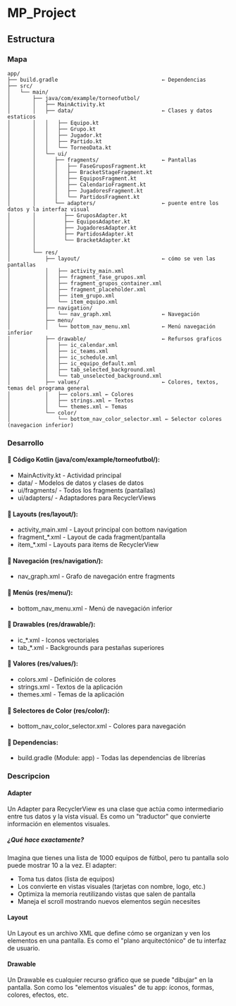 # MP_Project

## Estructura

### Mapa
```
app/
├── build.gradle                                 ← Dependencias
├── src/
│   └── main/
│       ├── java/com/example/torneofutbol/
│       │   ├── MainActivity.kt
│       │   ├── data/                            ← Clases y datos estaticos
│       │   │   ├── Equipo.kt
│       │   │   ├── Grupo.kt
│       │   │   ├── Jugador.kt
│       │   │   ├── Partido.kt
│       │   │   └── TorneoData.kt
│       │   └── ui/
│       │      ├── fragments/                    ← Pantallas
│       │      │   ├── FaseGruposFragment.kt
│       │      │   ├── BracketStageFragment.kt
│       │      │   ├── EquiposFragment.kt
│       │      │   ├── CalendarioFragment.kt
│       │      │   ├── JugadoresFragment.kt
│       │      │   └── PartidosFragment.kt
│       │      └── adapters/                     ← puente entre los datos y la interfaz visual
│       │         ├── GruposAdapter.kt
│       │         ├── EquiposAdapter.kt
│       │         ├── JugadoresAdapter.kt
│       │         ├── PartidosAdapter.kt
│       │         └── BracketAdapter.kt
│       │   
│       └── res/
│           ├── layout/                          ← cómo se ven las pantallas
│           │   ├── activity_main.xml
│           │   ├── fragment_fase_grupos.xml
│           │   ├── fragment_grupos_container.xml
│           │   ├── fragment_placeholder.xml
│           │   ├── item_grupo.xml
│           │   └── item_equipo.xml
│           ├── navigation/
│           │   └── nav_graph.xml                ← Navegación
│           ├── menu/
│           │   └── bottom_nav_menu.xml          ← Menú navegación inferior
│           ├── drawable/                        ← Refursos graficos
│           │   ├── ic_calendar.xml
│           │   ├── ic_teams.xml
│           │   ├── ic_schedule.xml
│           │   ├── ic_equipo_default.xml
│           │   ├── tab_selected_background.xml
│           │   └── tab_unselected_background.xml
│           ├── values/                          ← Colores, textos, temas del programa general
│           │   ├── colors.xml ← Colores
│           │   ├── strings.xml ← Textos
│           │   └── themes.xml ← Temas
│           └── color/
│               └── bottom_nav_color_selector.xml ← Selector colores (navegacion inferior)
```

### Desarrollo

#### 📁 Código Kotlin (java/com/example/torneofutbol/):

* MainActivity.kt - Actividad principal
* data/ - Modelos de datos y clases de datos
* ui/fragments/ - Todos los fragments (pantallas)
* ui/adapters/ - Adaptadores para RecyclerViews

#### 📁 Layouts (res/layout/):

* activity_main.xml - Layout principal con bottom navigation
* fragment_*.xml - Layout de cada fragment/pantalla
* item_*.xml - Layouts para items de RecyclerView

#### 📁 Navegación (res/navigation/):

* nav_graph.xml - Grafo de navegación entre fragments

#### 📁 Menús (res/menu/):

* bottom_nav_menu.xml - Menú de navegación inferior

#### 📁 Drawables (res/drawable/):

* ic_*.xml - Iconos vectoriales
* tab_*.xml - Backgrounds para pestañas superiores

#### 📁 Valores (res/values/):

* colors.xml - Definición de colores
* strings.xml - Textos de la aplicación
* themes.xml - Temas de la aplicación

#### 📁 Selectores de Color (res/color/):

* bottom_nav_color_selector.xml - Colores para navegación

#### 📁 Dependencias:

* build.gradle (Module: app) - Todas las dependencias de librerías

### Descripcion
#### Adapter
Un Adapter para RecyclerView es una clase que actúa como intermediario entre tus datos y la vista visual. Es como un "traductor" que convierte información en elementos visuales.
##### ¿Qué hace exactamente?
Imagina que tienes una lista de 1000 equipos de fútbol, pero tu pantalla solo puede mostrar 10 a la vez. El adapter:

* Toma tus datos (lista de equipos)
* Los convierte en vistas visuales (tarjetas con nombre, logo, etc.)
* Optimiza la memoria reutilizando vistas que salen de pantalla
* Maneja el scroll mostrando nuevos elementos según necesites

#### Layout
Un Layout es un archivo XML que define cómo se organizan y ven los elementos en una pantalla. Es como el "plano arquitectónico" de tu interfaz de usuario.

#### Drawable
Un Drawable es cualquier recurso gráfico que se puede "dibujar" en la pantalla. Son como los "elementos visuales" de tu app: íconos, formas, colores, efectos, etc.
